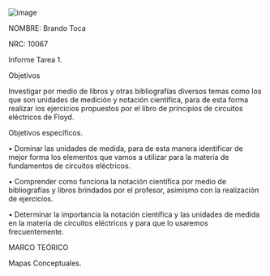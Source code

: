 ![image](https://user-images.githubusercontent.com/117947312/207753886-946326de-a654-41cb-ae89-99a36d496f2a.png)

NOMBRE: Brando Toca

NRC: 10067

Informe Tarea 1.

Objetivos

Investigar por medio de libros y otras bibliografías diversos temas como los que son unidades de medición y notación científica, para de esta forma realizar los ejercicios propuestos por el libro de principios de circuitos eléctricos de Floyd.

Objetivos específicos.

• Dominar las unidades de medida, para de esta manera identificar de mejor forma los elementos que vamos a utilizar para la materia de fundamentos de circuitos eléctricos.

• Comprender como funciona la notación científica por medio de bibliografías y libros brindados por el profesor, asimismo con la realización de ejercicios.

• Determinar la importancia la notación científica y las unidades de medida en la materia de circuitos eléctricos y para que lo usaremos frecuentemente.

MARCO TEÓRICO

Mapas Conceptuales.

